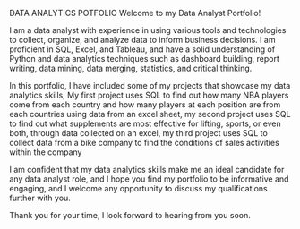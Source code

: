 DATA ANALYTICS POTFOLIO
Welcome to my Data Analyst Portfolio!

I am a data analyst with experience in using various tools and technologies to collect, organize, and analyze data to inform business decisions. I am proficient in SQL, Excel, and Tableau, and have a solid understanding of Python and data analytics techniques such as dashboard building, report writing, data mining, data merging, statistics, and critical thinking.

In this portfolio, I have included some of my projects that showcase my data analytics skills, My first project uses SQL to find out how many NBA players come from each country and how many players at each position are from each countries using data from an excel sheet, my second  project uses SQL to find out what supplements are most effective for lifting, sports, or even both, through data collected on an excel, my third project uses SQL to collect data from a bike company to find the conditions of sales activities within the company

I am confident that my data analytics skills make me an ideal candidate for any data analyst role, and I hope you find my portfolio to be informative and engaging, and I welcome any opportunity to discuss my qualifications further with you.

Thank you for your time, I look forward to hearing from you soon.
